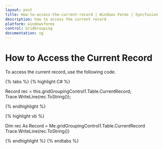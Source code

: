 ```yaml
---
layout: post
title: How-to-access-the-current-record | Windows Forms | Syncfusion
description: how to access the current record
platform: windowsforms
control: GridGrouping
documentation: ug
---
```


# How to Access the Current Record

To access the current record, use the following code.

{% tabs %}
{% highlight C# %}

Record rec = this.gridGroupingControl1.Table.CurrentRecord;
Trace.WriteLine(rec.ToString());

{% endhighlight %}

{% highlight vb %}

Dim rec As Record = Me.gridGroupingControl1.Table.CurrentRecord
Trace.WriteLine(rec.ToString())

{% endhighlight %}
{% endtabs %}
